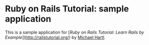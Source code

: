 # Ruby on Rails Tutorial: sample application

This is a sample application for
[*Ruby on Rails Tutorial: Learn Rails by Example*])http://railstutorial.org/)
by [Michael Hartl](http://michaelhartl.com/).
